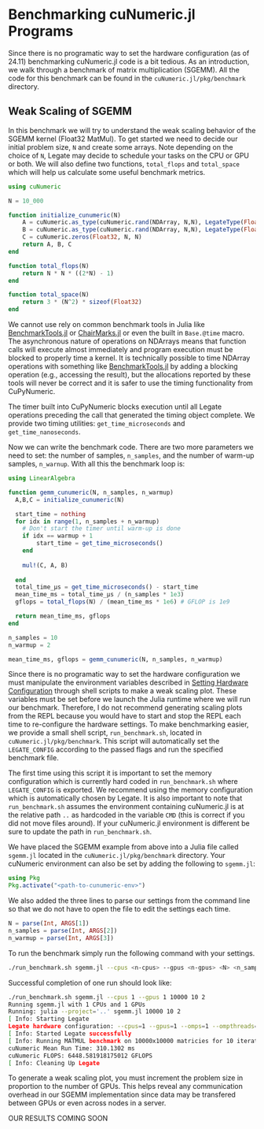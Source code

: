 # Benchmarking cuNumeric.jl Programs

Since there is no programatic way to set the hardware configuration (as of 24.11) benchmarking cuNumeric.jl code is a bit tedious. As an introduction, we walk through a benchmark of matrix multiplication (SGEMM). All the code for this benchmark can be found in the `cuNumeric.jl/pkg/benchmark` directory.


## Weak Scaling of SGEMM

In this benchmark we will try to understand the weak scaling behavior of the SGEMM kernel (Float32 MatMul). To get started we need to decide our initial problem size, `N` and create some arrays. Note depending on the choice of `N`, Legate may decide to schedule your tasks on the CPU or GPU or both. We will also define two functions, `total_flops` and `total_space` which will help us calculate some useful benchmark metrics.

```julia
using cuNumeric

N = 10_000

function initialize_cunumeric(N)
    A = cuNumeric.as_type(cuNumeric.rand(NDArray, N,N), LegateType(Float32))
    B = cuNumeric.as_type(cuNumeric.rand(NDArray, N,N), LegateType(Float32))
    C = cuNumeric.zeros(Float32, N, N)
    return A, B, C
end

function total_flops(N)
    return N * N * ((2*N) - 1)
end

function total_space(N)
    return 3 * (N^2) * sizeof(Float32)
end
```

We cannot use rely on common benchmark tools in Julia like [BenchmarkTools.jl](https://github.com/JuliaCI/BenchmarkTools.jl) or [ChairMarks.jl](https://github.com/LilithHafner/Chairmarks.jl) or even the built in `Base.@time` macro. The asynchronous nature of operations on NDArrays means that function calls will execute almost immediately and program execution must be blocked to properly time a kernel. It is technically possible to time NDArray operations with something like [BenchmarkTools.jl](https://github.com/JuliaCI/BenchmarkTools.jl) by adding a blocking operation (e.g., accessing the result), but the allocations reported by these tools will never be correct and it is safer to use the timing functionality from CuPyNumeric. 

The timer built into CuPyNumeric blocks execution until all Legate operations preceding the call that generated the timing object complete. We provide two timing utilities: `get_time_microseconds` and `get_time_nanoseconds`. 

Now we can write the benchmark code. There are two more parameters we need to set: the number of samples, `n_samples`, and the number of warm-up samples, `n_warnup`. With all this the benchmark loop is:

```julia
using LinearAlgebra 

function gemm_cunumeric(N, n_samples, n_warmup)
  A,B,C = initialize_cunumeric(N)

  start_time = nothing
  for idx in range(1, n_samples + n_warmup)
    # Don't start the timer until warm-up is done
    if idx == warmup + 1
        start_time = get_time_microseconds()
    end
  
    mul!(C, A, B)
        
  end
  total_time_μs = get_time_microseconds() - start_time
  mean_time_ms = total_time_μs / (n_samples * 1e3)
  gflops = total_flops(N) / (mean_time_ms * 1e6) # GFLOP is 1e9

  return mean_time_ms, gflops
end

n_samples = 10
n_warmup = 2

mean_time_ms, gflops = gemm_cunumeric(N, n_samples, n_warmup)
```


Since there is no programatic way to set the hardware configuration we must manipulate the environment variables described in [Setting Hardware Configuration](@ref) through shell scripts to make a weak scaling plot. These variables must be set before we launch the Julia runtime where we will run our benchmark. Therefore, I do not recommend generating scaling plots from the REPL because you would have to start and stop the REPL each time to re-configure the hardware settings. To make benchmarking easier, we provide a small shell script, `run_benchmark.sh`, located in `cuNumeric.jl/pkg/benchmark`. This script will automatically set the `LEGATE_CONFIG` according to the passed flags and run the specified benchmark file.

The first time using this script it is important to set the memory configuration which is currently hard coded in `run_benchmark.sh` where `LEGATE_CONFIG` is exported. We recommend using the memory configuration which is automatically chosen by Legate. It is also important to note that `run_benchmark.sh` assumes the environment containing cuNumeric.jl is at the relative path `..` as hardcoded in the variable `CMD` (this is correct if you did not move files around). If your cuNumeric.jl environment is different be sure to update the path in `run_benchmark.sh`.

We have placed the SGEMM example from above into a Julia file called `sgemm.jl` located in the `cuNumeric.jl/pkg/benchmark` directory. Your cuNumeric environment can also be set by adding the following to `sgemm.jl`:
```julia
using Pkg
Pkg.activate("<path-to-cunumeric-env>")
```

We also added the three lines to parse our settings from the command line so that we do not have to open the file to edit the settings each time.
```julia
N = parse(Int, ARGS[1])
n_samples = parse(Int, ARGS[2])
n_warmup = parse(Int, ARGS[3])
```

To run the benchmark simply run the following command with your settings.
```sh
./run_benchmark.sh sgemm.jl --cpus <n-cpus> --gpus <n-gpus> <N> <n_samples> <n_warmup>
```

Successful completion of one run should look like:

```bash
./run_benchmark.sh sgemm.jl --cpus 1 --gpus 1 10000 10 2
Running sgemm.jl with 1 CPUs and 1 GPUs
Running: julia --project='..' sgemm.jl 10000 10 2
[ Info: Starting Legate
Legate hardware configuration: --cpus=1 --gpus=1 --omps=1 --ompthreads=3 --utility=2 --sysmem=256 --numamem=19029 --fbmem=7569 --zcmem=128 --regmem=0
[ Info: Started Legate successfully
[ Info: Running MATMUL benchmark on 10000x10000 matricies for 10 iterations, 2 warmups
cuNumeric Mean Run Time: 310.1302 ms
cuNumeric FLOPS: 6448.581918175012 GFLOPS
[ Info: Cleaning Up Legate
```

To generate a weak scaling plot, you must increment the problem size in proportion to the number of GPUs. This helps reveal any communication overhead in our SGEMM implementation since data may be transfered between GPUs or even across nodes in a server.

OUR RESULTS COMING SOON





